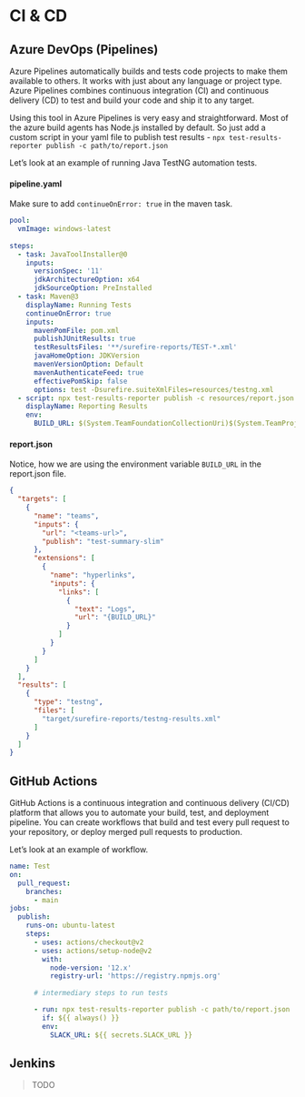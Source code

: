 # CI & CD

## Azure DevOps (Pipelines)

Azure Pipelines automatically builds and tests code projects to make them available to others. It works with just about any language or project type. Azure Pipelines combines continuous integration (CI) and continuous delivery (CD) to test and build your code and ship it to any target.

Using this tool in Azure Pipelines is very easy and straightforward. Most of the azure build agents has Node.js installed by default. So just add a custom script in your yaml file to publish test results - `npx test-results-reporter publish -c path/to/report.json`

Let’s look at an example of running Java TestNG automation tests. 

#### pipeline.yaml

Make sure to add `continueOnError: true` in the maven task.

```yaml
pool:
  vmImage: windows-latest
  
steps:
  - task: JavaToolInstaller@0
    inputs:
      versionSpec: '11'
      jdkArchitectureOption: x64
      jdkSourceOption: PreInstalled
  - task: Maven@3
    displayName: Running Tests
    continueOnError: true
    inputs:
      mavenPomFile: pom.xml
      publishJUnitResults: true
      testResultsFiles: '**/surefire-reports/TEST-*.xml'
      javaHomeOption: JDKVersion
      mavenVersionOption: Default
      mavenAuthenticateFeed: true
      effectivePomSkip: false
      options: test -Dsurefire.suiteXmlFiles=resources/testng.xml
  - script: npx test-results-reporter publish -c resources/report.json
    displayName: Reporting Results
    env:
      BUILD_URL: $(System.TeamFoundationCollectionUri)$(System.TeamProject)/_build/results?buildId=$(Build.BuildId)
```

#### report.json

Notice, how we are using the environment variable `BUILD_URL` in the report.json file.

```json
{
  "targets": [
    {
      "name": "teams",
      "inputs": {
        "url": "<teams-url>",
        "publish": "test-summary-slim"
      },
      "extensions": [
        {
          "name": "hyperlinks",
          "inputs": {
            "links": [
              {
                "text": "Logs",
                "url": "{BUILD_URL}"
              }
            ]
          }
        }
      ]
    }
  ],
  "results": [
    {
      "type": "testng",
      "files": [
        "target/surefire-reports/testng-results.xml"
      ]
    }
  ]
}
```


## GitHub Actions

GitHub Actions is a continuous integration and continuous delivery (CI/CD) platform that allows you to automate your build, test, and deployment pipeline. You can create workflows that build and test every pull request to your repository, or deploy merged pull requests to production.

Let’s look at an example of workflow. 

```yml
name: Test
on:
  pull_request:
    branches: 
      - main
jobs:
  publish:
    runs-on: ubuntu-latest
    steps:
      - uses: actions/checkout@v2
      - uses: actions/setup-node@v2
        with:
          node-version: '12.x'
          registry-url: 'https://registry.npmjs.org'
      
      # intermediary steps to run tests

      - run: npx test-results-reporter publish -c path/to/report.json
        if: ${{ always() }}
        env:
          SLACK_URL: ${{ secrets.SLACK_URL }}
```

## Jenkins

> TODO
